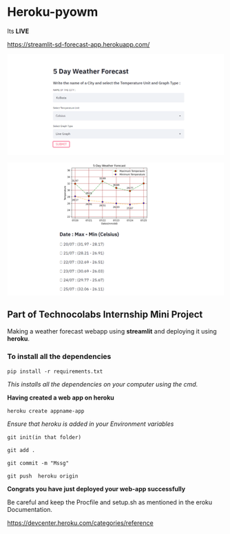 # Heroku-pyowm

Its **LIVE**

https://streamlit-sd-forecast-app.herokuapp.com/

![Image 1](https://github.com/sd2001/Heroku-pyowm/blob/master/hero1.png)

![Image 2](https://github.com/sd2001/Heroku-pyowm/blob/master/hero2.png)

## Part of Technocolabs Internship Mini Project
Making a weather forecast webapp using **streamlit** and deploying it using **heroku**.

### To install all the dependencies

```terminal
pip install -r requirements.txt
```
*This installs all the dependencies on your computer using the cmd.*

**Having created a web app on heroku**
```terminal
heroku create appname-app
```
*Ensure that heroku is added in your Environment variables*

```terminal
git init(in that folder)
```
```terminal
git add .
```
```terminal
git commit -m "Mssg"
```
```terminal
git push  heroku origin
```
**Congrats you have just deployed your web-app successfully**

Be careful and keep the Procfile and setup.sh as mentioned in the eroku Documentation.

https://devcenter.heroku.com/categories/reference

